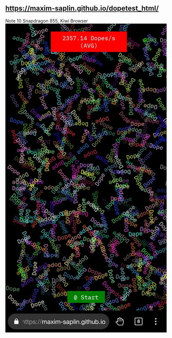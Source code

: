## https://maxim-saplin.github.io/dopetest_html/

Note 10 Snapdragon 855, Kiwi Browser
![UI](https://github.com/maxim-saplin/dopetest_html/blob/master/Screenshot_20200605-231727_Kiwi%20Browser.jpg?raw=true)
